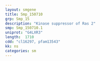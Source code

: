 ```yaml
---
layout: smgene
title: Smp_150710
grp: Smp_15
description: "Kinase suppressor of Ras 2"
smp: Smp_150710.1
uniprot: "G4LXR3"
length:  1710
cdd: "cl16297, pfam13543"
kk: ns
categories: sm
---
```

